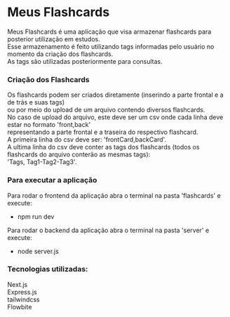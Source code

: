 # Meus Flashcards 

Meus Flashcards é uma aplicação que visa armazenar flashcards para posterior utilização em estudos. \
Esse armazenamento é feito utilizando tags informadas pelo usuário no momento da criação dos flashcards. \
As tags são utilizadas posteriormente para consultas.

### Criação dos Flashcards

Os flashcards podem ser criados diretamente (inserindo a parte frontal e a de trás e suas tags) \
ou por meio do upload de um arquivo contendo diversos flashcards. \
No caso de upload do arquivo, este deve ser um csv onde cada linha deve estar no formato 'front,back' \
representando a parte frontal e a traseira do respectivo flashcard. \
A primeira linha do csv deve ser: 'frontCard,backCard'. \
A ultima linha do csv deve conter as tags dos flashcards (todos os flashcards do arquivo conterão as mesmas tags): \
'Tags, Tag1-Tag2-Tag3'.

### Para executar a aplicação 
Para rodar o frontend da aplicação abra o terminal na pasta 'flashcards' e execute: 
 - npm run dev 

Para rodar o backend da aplicação abra o terminal na pasta 'server' e execute: 
 - node server.js

 ### Tecnologias utilizadas: 
 Next.js  \
 Express.js \
 tailwindcss \
 Flowbite 